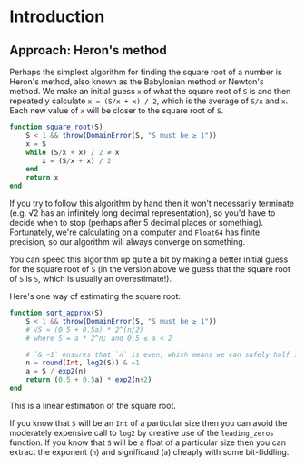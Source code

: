# Introduction

## Approach: Heron's method

Perhaps the simplest algorithm for finding the square root of a number is Heron's method, also known as the Babylonian method or Newton's method.
We make an initial guess `x` of what the square root of `S` is and then repeatedly calculate `x = (S/x + x) / 2`, which is the average of `S/x` and `x`.
Each new value of `x` will be closer to the square root of `S`.

```julia
function square_root(S)
    S < 1 && throw(DomainError(S, "S must be ≥ 1"))
    x = S
    while (S/x + x) / 2 ≠ x
        x = (S/x + x) / 2
    end
    return x
end
```

If you try to follow this algorithm by hand then it won't necessarily terminate (e.g. √2 has an infinitely long decimal representation), so you'd have to decide when to stop (perhaps after 5 decimal places or something).
Fortunately, we're calculating on a computer and `Float64` has finite precision, so our algorithm will always converge on something.

You can speed this algorithm up quite a bit by making a better initial guess for the square root of `S` (in the version above we guess that the square root of `S` is `S`, which is usually an overestimate!).

Here's one way of estimating the square root:

```julia
function sqrt_approx(S)
    S < 1 && throw(DomainError(S, "S must be ≥ 1"))
    # √S ≈ (0.5 + 0.5a) * 2^(n/2)
    # where S = a * 2^n; and 0.5 ≤ a < 2

    # `& ~1` ensures that `n` is even, which means we can safely half it later.
    n = round(Int, log2(S)) & ~1
    a = S / exp2(n)
    return (0.5 + 0.5a) * exp2(n÷2)
end
```

This is a linear estimation of the square root.

If you know that `S` will be an `Int` of a particular size then you can avoid the moderately expensive call to `log2` by creative use of the `leading_zeros` function.
If you know that `S` will be a float of a particular size then you can extract the exponent (`n`) and significand (`a`) cheaply with some bit-fiddling.
